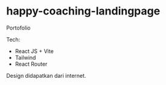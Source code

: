 # happy-coaching-landingpage

Portofolio

Tech:

- React JS + Vite
- Tailwind
- React Router

Design didapatkan dari internet.
